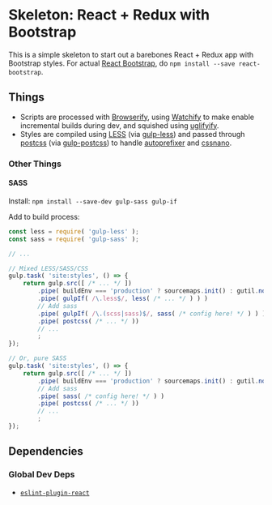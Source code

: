 Skeleton: React + Redux with Bootstrap
======================================

This is a simple skeleton to start out a barebones React + Redux app with Bootstrap styles.  For actual [React Bootstrap](react-bootstrap), do `npm install --save react-bootstrap`.



Things
------

- Scripts are processed with [Browserify](http://browserify.org/), using [Watchify](https://github.com/substack/watchify) to make enable incremental builds during dev, and squished using [uglifyify](https://github.com/hughsk/uglifyify).
- Styles are compiled using [LESS](http://lesscss.org/) (via [gulp-less](https://github.com/plus3network/gulp-less)) and passed through [postcss](https://github.com/postcss/postcss) (via [gulp-postcss](https://github.com/postcss/gulp-postcss)) to handle [autoprefixer](https://github.com/postcss/autoprefixer) and [cssnano](http://cssnano.co/).


### Other Things

#### SASS

Install: `npm install --save-dev gulp-sass gulp-if`

Add to build process:

```js
const less = require( 'gulp-less' );
const sass = require( 'gulp-sass' );

// ...

// Mixed LESS/SASS/CSS
gulp.task( 'site:styles', () => {
	return gulp.src([ /* ... */ ])
		.pipe( buildEnv === 'production' ? sourcemaps.init() : gutil.noop() )
		.pipe( gulpIf( /\.less$/, less( /* ... */ ) ) )
		// Add sass
		.pipe( gulpIf( /\.(scss|sass)$/, sass( /* config here! */ ) ) )
		.pipe( postcss( /* ... */ ))
		// ...
		;
});

// Or, pure SASS
gulp.task( 'site:styles', () => {
	return gulp.src([ /* ... */ ])
		.pipe( buildEnv === 'production' ? sourcemaps.init() : gutil.noop() )
		// Add sass
		.pipe( sass( /* config here! */ ) )
		.pipe( postcss( /* ... */ ))
		// ...
		;
});
```



Dependencies
------------

### Global Dev Deps

- [`eslint-plugin-react`](https://github.com/yannickcr/eslint-plugin-react)



[react-bootstrap]: https://react-bootstrap.github.io/
